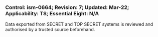 ### Control: ism-0664; Revision: 7; Updated: Mar-22; Applicability: TS; Essential Eight: N/A
<p>Data exported from SECRET and TOP SECRET systems is reviewed and authorised by a trusted source beforehand.</p>